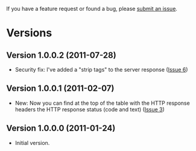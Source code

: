 If you have a feature request or found a bug, please [submit an issue](http://code.google.com/p/chrome-extension-http-headers/issues/list).

# Versions #

## Version 1.0.0.2 (2011-07-28) ##

  * Security fix: I've added a "strip tags" to the server response ([Issue 6](https://code.google.com/p/chrome-extension-http-headers/issues/detail?id=6))

## Version 1.0.0.1 (2011-02-07) ##

  * New: Now you can find at the top of the table with the HTTP response headers the HTTP response status (code and text) ([Issue 3](https://code.google.com/p/chrome-extension-http-headers/issues/detail?id=3))

## Version 1.0.0.0 (2011-01-24) ##

  * Initial version.